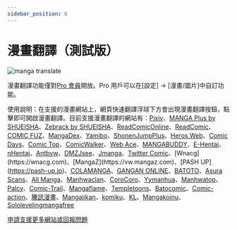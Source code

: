 ```yaml
---
sidebar_position: 6
---
```


# 漫畫翻譯（測試版）

![manga translate](https://s.immersivetranslate.com/static/extension/images/popup-manga-guide.png)

漫畫翻譯功能僅對[Pro 會員](https://immersivetranslate.com/auth/pricing/?utm_source=officialSite&utm_medium=usageDoc&utm_campaign=usageDocManga)開放。Pro 用戶可以在[設定] -> [漫畫/圖片]中自訂功能。

使用說明：在支援的漫畫網站上，網頁快速翻譯浮球下方會出現漫畫翻譯按鈕，點擊即可開啟漫畫翻譯。目前支援漫畫翻譯的網站有：[Pixiv](https://www.pixiv.net/manga)、[MANGA Plus by SHUEISHA](https://mangaplus.shueisha.co.jp)、[Zebrack by SHUEISHA](https://zebrack-comic.shueisha.co.jp/)、[ReadComicOnline](https://readcomiconline.li)、[ReadComic](https://readcomic.me)、[COMIC FUZ](https://comic-fuz.com/)、[MangaDex](https://mangadex.org/)、[Yamibo](https://www.yamibo.com/site/manga)、[ShonenJumpPlus](https://shonenjumpplus.com)、[Heros Web](https://viewer.heros-web.com/)、[Comic Days](https://comic-days.com/)、[Comic Top](https://comic-top.com)、[ComicWalker](https://comic-walker.com/)、[Web Ace](https://web-ace.jp/)、[MANGABUDDY](https://mangabuddy.com/)、[E-Hentai](https://e-hentai.org/)、[nHentai](https://nhentai.net)、[Antbyw](https://www.antbyw.com)、[DMZJsee](https://www.idmzj.com)、[Jmanga](https://jmanga.org)、[Twitter Comic](https://twicomi.com/manga*)、[Wnacg](https://wnacg.com)、[MangaZ](https://vw.mangaz.com)、[PASH UP](https://pash-up.jp)、[COLAMANGA](https://www.colamanga.com)、[GANGAN ONLINE](https://www.ganganonline.com)、[BATOTO](https://battwo.com)、[Asura Scans](https://asuracomic.net)、[All Manga](https://allmanga.to)、[Manhwaclan](https://manhwaclan.com)、[CoroCoro](https://www.corocoro.jp)、[Yymanhua](https://yymanhua.com)、[Manhwatop](https://manhwatop.com)、[Palcy](https://palcy.jp/)、[Comic-Trail](https://comic-trail.com/)、[Mangaflame](https://mangaflame.org/)、[Templetoons](https://templetoons.com/)、[Batocomic](https://batocomic.net/)、[Comic-action](https://comic-action.com/)、[騰訊漫畫](https://m.ac.qq.com/)、[Mangajikan](https://www.mangajikan.com/)、[komiku](https://Komiku.com/)、[KL](https://klz9.com)、[Mangakoinu](https://www.mangakoinu.com/)、[Sololevelingmangafree](https://www.sololevelingmangafree.com/)

[申請支援更多網站或回報問題](https://github.com/immersive-translate/immersive-translate/issues/1809)

